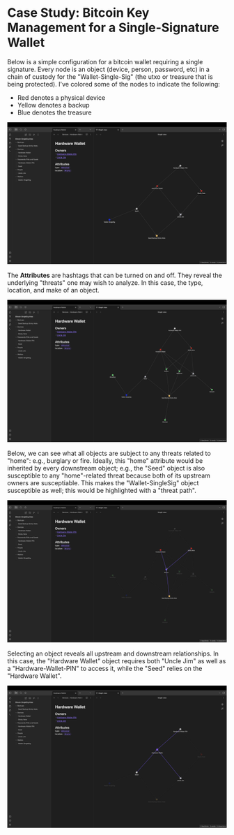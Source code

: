# Case Study: Bitcoin Key Management for a Single-Signature Wallet

Below is a simple configuration for a bitcoin wallet requiring a single signature. Every node is an object (device, person, password, etc) in a chain of custody for the "Wallet-Single-Sig" (the utxo or treasure that is being protected). I've colored some of the nodes to indicate the following:
- Red denotes a physical device
- Yellow denotes a backup
- Blue denotes the treasure
<p align="center">
<img src="_utilities/case-study-bitcoin-singlesig-1.jpg" alt="map" title="map" />
</p>

The **Attributes** are hashtags that can be turned on and off. They reveal the underlying "threats" one may wish to analyze. In this case, the type, location, and make of an object.
<p align="center">
<img src="_utilities/case-study-bitcoin-singlesig-2.jpg" alt="map" title="map" />
</p>

Below, we can see what all objects are subject to any threats related to "home": e.g., burglary or fire. Ideally, this "home" attribute would be inherited by every downstream object; e.g., the "Seed" object is also susceptible to any "home"-related threat because both of its upstream owners are susceptiable. This makes the "Wallet-SingleSig" object susceptible as well; this would be highlighted with a "threat path".
<p align="center">
<img src="_utilities/case-study-bitcoin-singlesig-3.jpg" alt="map" title="map" />
</p>


Selecting an object reveals all upstream and downstream relationships. In this case, the "Hardware Wallet" object requires both "Uncle Jim" as well as a "Hardware-Wallet-PIN" to access it, while the "Seed" relies on the "Hardware Wallet".
<p align="center">
<img src="_utilities/case-study-bitcoin-singlesig-4.jpg" alt="map" title="map" />
</p>

